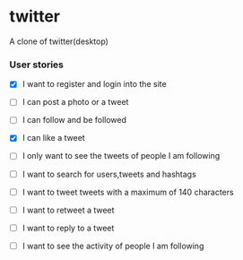 # twitter
A clone of twitter(desktop)

### User stories
- [x] I want to register and login into the site
- [ ] I can post a photo or a tweet
- [ ] I can follow and be followed
- [x] I can like a tweet
- [ ] I only want to see the tweets of people I am following
- [ ] I want to search for users,tweets and hashtags
- [ ] I want to tweet tweets with a maximum of 140 characters
- [ ] I want to retweet a tweet
- [ ] I want to reply to a tweet
- [ ] I want to see the activity of people I am following

